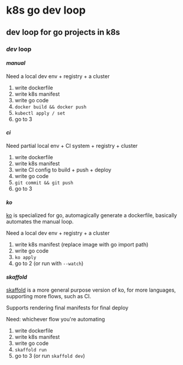 # k8s go dev loop

## dev loop for go projects in k8s

### _dev_ loop

#### _manual_

Need a local dev env + registry + a cluster

1. write dockerfile
2. write k8s manifest
3. write go code
4. `docker build && docker push`
5. `kubectl apply / set`
6. go to 3

#### _ci_

Need partial local env + CI system + registry + cluster

1. write dockerfile
2. write k8s manifest
3. write CI config to build + push + deploy
4. write go code
5. `git commit && git push`
6. go to 3

#### _ko_

[ko](https://github.com/google/ko)
is specialized for go,
automagically generate a dockerfile,
basically automates the manual loop.

Need a local dev env + registry + a cluster

1. write k8s manifest (replace image with go import path)
2. write go code
3. `ko apply`
4. go to 2 (or run with `--watch`)

#### _skaffold_

[skaffold](https://github.com/googlecontainerTools/skaffold)
is a more general purpose version of ko,
for more languages, supporting more flows,
such as CI.

Supports rendering final manifests for final deploy

Need: whichever flow you're automating

1. write dockerfile
2. write k8s manifest
3. write go code
4. `skaffold run`
5. go to 3 (or run `skaffold dev`)
